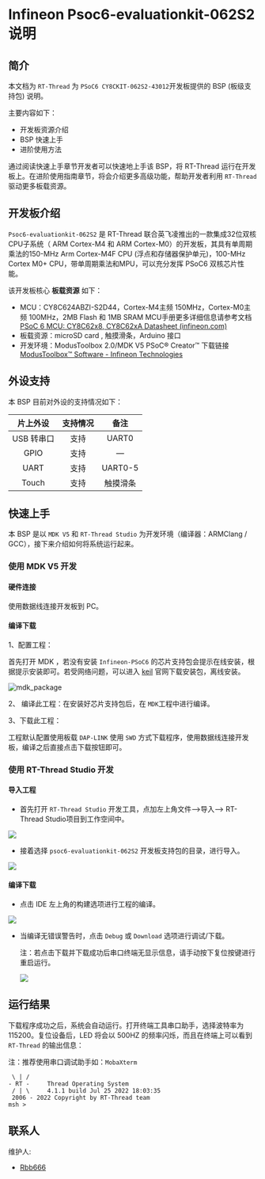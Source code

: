 # Infineon Psoc6-evaluationkit-062S2 说明

## 简介

本文档为 `RT-Thread` 为 `PSoC6 CY8CKIT-062S2-43012`开发板提供的 BSP (板级支持包) 说明。

主要内容如下：

- 开发板资源介绍
- BSP 快速上手
- 进阶使用方法

通过阅读快速上手章节开发者可以快速地上手该 BSP，将 RT-Thread 运行在开发板上。在进阶使用指南章节，将会介绍更多高级功能，帮助开发者利用 `RT-Thread` 驱动更多板载资源。

## 开发板介绍

`Psoc6-evaluationkit-062S2` 是 RT-Thread 联合英飞凌推出的一款集成32位双核CPU子系统（ ARM Cortex-M4 和 ARM Cortex-M0）的开发板，其具有单周期乘法的150-MHz Arm Cortex-M4F CPU (浮点和存储器保护单元)，100-MHz Cortex M0+ CPU，带单周期乘法和MPU，可以充分发挥 PSoC6 双核芯片性能。

该开发板核心 **板载资源** 如下：

- MCU：CY8C624ABZI-S2D44，Cortex-M4主频 150MHz，Cortex-M0主频 100MHz，2MB Flash 和 1MB SRAM
      MCU手册更多详细信息请参考文档 [PSoC 6 MCU: CY8C62x8, CY8C62xA Datasheet (infineon.com)](https://www.infineon.com/dgdl/Infineon-PSOC_6_MCU_CY8C62X8_CY8C62XA-DataSheet-v17_00-EN.pdf?fileId=8ac78c8c7d0d8da4017d0ee7d03a70b1)
- 板载资源：microSD card , 触摸滑条，Arduino 接口
- 开发环境：ModusToolbox 2.0/MDK V5
  	PSoC® Creator™ 下载链接 [ModusToolbox™ Software - Infineon Technologies](https://www.infineon.com/cms/en/design-support/tools/sdk/modustoolbox-software/)

## 外设支持

本 BSP 目前对外设的支持情况如下：

| **片上外设** | **支持情况** | **备注** |
| :----------: | :----------: | :------: |
|  USB 转串口  |     支持     |  UART0   |
|     GPIO     |     支持     |    —     |
|     UART     |     支持     | UART0-5  |
|    Touch     |     支持     | 触摸滑条 |

## 快速上手

本 BSP 是以 `MDK V5` 和 `RT-Thread Studio` 为开发环境（编译器：ARMClang / GCC），接下来介绍如何将系统运行起来。

### 使用 MDK V5 开发

#### 硬件连接

使用数据线连接开发板到 PC。

#### 编译下载

1、配置工程：

首先打开 MDK ，若没有安装 `Infineon-PSoC6` 的芯片支持包会提示在线安装，根据提示安装即可。若受网络问题，可以进入 [keil](https://www.keil.com/dd2/pack) 官网下载安装包，离线安装。

![mdk_package](E:\workspace_work\rt-thread-5.0\bsp\Infineon\psoc6-cy8ckit-062S2-43012\figures\mdk_package.png)

2、 编译此工程：在安装好芯片支持包后，在 `MDK`工程中进行编译。

3、下载此工程：

工程默认配置使用板载 `DAP-LINK` 使用 `SWD` 方式下载程序，使用数据线连接开发板，编译之后直接点击下载按钮即可。

### 使用 RT-Thread Studio 开发

#### 导入工程

* 首先打开  `RT-Thread Studio` 开发工具，点加左上角文件—>导入—> RT-Thread Studio项目到工作空间中。

![](E:\workspace_work\rt-thread-5.0\bsp\Infineon\psoc6-cy8ckit-062S2-43012\figures\studio1.png)

* 接着选择 `psoc6-evaluationkit-062S2` 开发板支持包的目录，进行导入。

![](E:\workspace_work\rt-thread-5.0\bsp\Infineon\psoc6-cy8ckit-062S2-43012\figures\studio2.png)

#### 编译下载

* 点击 IDE 左上角的构建选项进行工程的编译。

![](E:\workspace_work\rt-thread-5.0\bsp\Infineon\psoc6-cy8ckit-062S2-43012\figures\studio3-build.png)

* 当编译无错误警告时，点击 `Debug` 或 `Download` 选项进行调试/下载。

  注：若点击下载并下载成功后串口终端无显示信息，请手动按下复位按键进行重启运行。

  ![](E:\workspace_work\rt-thread-5.0\bsp\Infineon\psoc6-cy8ckit-062S2-43012\figures\studio4-download.png)

## 运行结果

下载程序成功之后，系统会自动运行。打开终端工具串口助手，选择波特率为 115200。复位设备后，LED 将会以 500HZ 的频率闪烁，而且在终端上可以看到 `RT-Thread` 的输出信息：

注：推荐使用串口调试助手如：`MobaXterm`

```
 \ | /
- RT -     Thread Operating System
 / | \     4.1.1 build Jul 25 2022 18:03:35
 2006 - 2022 Copyright by RT-Thread team
msh >
```

## 联系人

维护人:

- [Rbb666](https://github.com/Rbb666)